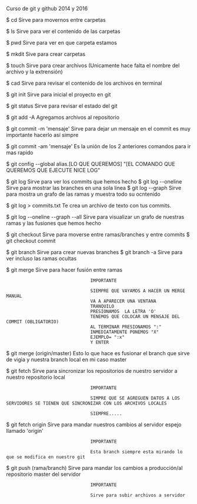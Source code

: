 Curso de  git y github 2014 y 2016

$ cd 				                    Sirve para movernos entre carpetas

$ ls														Sirve para ver el contenido de las carpetas

$ pwd														Sirve para ver en que carpeta estamos

$ mkdit 												Sive para crear carpetas 

$ touch 												Sirve para crear archivos (Unicamente hace falta el nombre del archivo y la extrensión)

$ cad        										Sirve para revisar el contenido de los archivos en terminal

$ git init											Sirve para inicial el proyecto en git

$ git status										Sirve para revisar el estado del git

$ git add -A 										Agregamos archivos al repositorio

$ git commit -m 'mensaje'				Sirve para dejar un mensaje en el commit es muy importante hacerlo así simpre

$ git commit -am 'mensaje'			Es la unión de los 2 anteriores comandos para ir mas rapido

$ git config --global alias.[LO QUE QUEREMOS] "[EL COMANDO QUE QUEREMOS QUE EJECUTE NICE LOG" 

$ git log 											Sirve para ver los commits que hemos hecho
$ git log --oneline							Sirve para mostrar las branches en una sola linea
$ git log --graph								Sirve para mostra un grafo de las ramas y muestra todo su ocntenido

$ git log > commits.txt					Te crea un archivo de texto con tus commits.

$ git log --oneline --graph --all	Sirve para visualizar un grafo de nuestras ramas y las fusiones que hemos hecho

$ git checkout 									Sirve para moverse entre ramas/branches y entre commits 
$ git checkout commit

$ git branch 										Sirve para crear nuevas branches
$ git branch -a									Sirve para ver incluso las ramas ocultas 

$ git merge 										Sirve para hacer fusión entre ramas
						
									IMPORTANTE  		
									
									SIEMPRE QUE VAYAMOS A HACER UN MERGE MANUAL 
									VA A APARECER UNA VENTANA 
									TRANQUILO
									PRESIONAMOS  LA LETRA 'O'  
									TENEMOS QUE COLOCAR UN MENSAJE DEL COMMIT (OBLIGATORIO)
									AL TERMINAR PRESIONAMOS ":"
									INMEDIATAMENTE PONEMOS "X"
									EJEMPLO= ":x"
									Y ENTER

$ git merge (origin/master) 		Esto lo que hace es fusionar el branch que sirve de vigia y nuestra branch local en mi caso 
																master	

$ git fetch											Sirve para sincronizar los repositorios de nuestro servidor a nuestro repositorio local
				
									IMPORTANTE 			
									
									SIMPRE QUE SE AGREGUEN DATOS A LOS SERVIDORES SE TIENEN QUE SINCRONIZAR CON LOS ARCHIVOS LOCALES 
									
									SIEMPRE.....

$ git fetch origin							Sirve para mandar nuestros cambios al servidor espejo llamado 'origin'
				
									IMPORTANTE 			
									
									Esta branch siempre esta mirando lo que se modifica en nuestro git 

$ git push (rama/branch)				Sirve para mandar los cambios a producción/al repositorio master del servidor
									
									IMPORTANTE 
									
									Sirve para subir archivos a servidor
